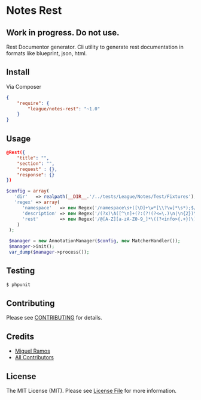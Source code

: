# Notes Rest

## Work in progress. Do not use.

Rest Documentor generator. Cli utility to generate rest documentation in formats like
blueprint, json, html.

## Install

Via Composer

``` json
{
    "require": {
        "league/notes-rest": "~1.0"
    }
}
```


## Usage
``` json
@Rest({
    "title": "",
    "section": "",
    "request" : {},
    "response": {}
})
```
``` php
$config = array(
   'dir'   => realpath(__DIR__.'/../tests/League/Notes/Test/Fixtures'),
   'regex' => array(
      'namespace'   => new Regex('/namespace\s+([\D]+\w*[\\?\w]*\s*);$/mis'),
      'description' => new Regex('/(?x)\A([^\n]+(?:(?!(?<=\.)\n|\n{2})\n(?![\t]*@\pL)[^\n]+)*\.?)(?:\s*(?!@\pL)([^\n]+(?:\n+(?![\t]*@\pL)[^\n]+)*))?(\s+[\s\S]*)?/'),
      'rest'        => new Regex('/@[A-Z][a-zA-Z0-9_]*\((?<info>{.+})\)$/mis')
    )
 );

 $manager = new AnnotationManager($config, new MatcherHandler());
 $manager->init();
 var_dump($manager->process());
```
## Testing

``` bash
$ phpunit
```


## Contributing

Please see [CONTRIBUTING](https://github.com/thephpleague/notes-rest/blob/master/CONTRIBUTING.md) for details.


## Credits

- [Miguel Ramos](https://github.com/miguelramos)
- [All Contributors](https://github.com/thephpleague/notes-rest/contributors)


## License

The MIT License (MIT). Please see [License File](https://github.com/thephpleague/notes-rest/blob/master/LICENSE) for more information.
